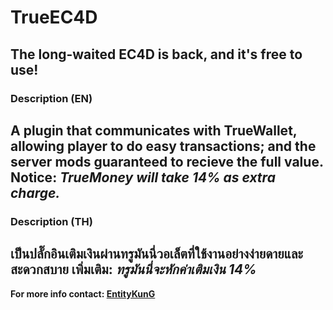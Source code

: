 # TrueEC4D
The long-waited EC4D is back, and it's free to use!
------
### Description (EN)
A plugin that communicates with TrueWallet, allowing player to do easy transactions; and the server mods guaranteed to recieve the full value.
Notice: *TrueMoney will take 14% as extra charge.*
------
### Description (TH)
เป็นปลั๊กอินเติมเงินผ่านทรูมันนี่วอเล็ตที่ใช้งานอย่างง่ายดายและสะดวกสบาย
เพิ่มเติม: *ทรูมันนี่จะหักค่าเติมเงิน 14%*
------
**For more info contact: [EntityKunG](https://www.facebook.com/few.mvsk)**